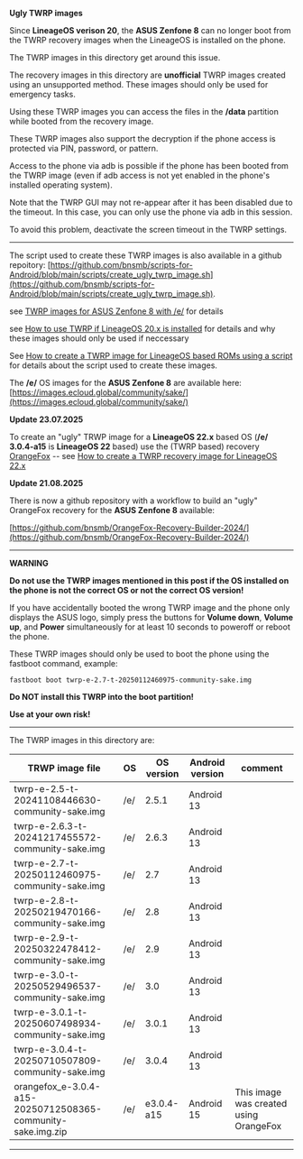 **Ugly TWRP images**


Since **LineageOS verison 20**, the **ASUS Zenfone 8** can no longer boot from the TWRP recovery images when the LineageOS is installed on the phone.

The TWRP images in this directory get around this issue.

The recovery images in this directory are **unofficial** TWRP images created using an unsupported method. These images should only be used for emergency tasks.

Using these TWRP images you can access the files in the **/data** partition while booted from the recovery image.

These TWRP images also support the decryption if the phone access is protected via PIN, password, or pattern.

Access to the phone via adb is possible if the phone has been booted from the TWRP image (even if adb access is not yet enabled in the phone's installed operating system).

Note that the TWRP GUI may not re-appear after it has been disabled due to the timeout. In this case, you can only use the phone via adb in this session.

To avoid this problem, deactivate the screen timeout in the TWRP settings.

---

The script used to create these TWRP images is also available in a github repoitory:  [https://github.com/bnsmb/scripts-for-Android/blob/main/scripts/create_ugly_twrp_image.sh](https://github.com/bnsmb/scripts-for-Android/blob/main/scripts/create_ugly_twrp_image.sh).

see [TWRP images for ASUS Zenfone 8 with /e/](http://bnsmb.de/My_HowTos_for_Android.html#TWRP_images_for_ASUS_Zenfone_8_with_e) for details

see [How to use TWRP if LineageOS 20.x is installed](http://bnsmb.de/My_HowTos_for_Android.html#How_to_use_TWRP_if_LineageOS_20.x_is_installed) for details and why these images should only be used if neccessary

See [How to create a TWRP image for LineageOS based ROMs using a script](http://bnsmb.de/My_HowTos_for_Android.html#How_to_create_a_TWRP_image_for_LineageOS_based_ROMs_using_a_script) for details about the script used to create these images.

The **/e/** OS images for the **ASUS Zenfone 8** are available here: [https://images.ecloud.global/community/sake/](https://images.ecloud.global/community/sake/)

**Update 23.07.2025**

To create an "ugly" TRWP image for a **LineageOS 22.x** based OS (**/e/ 3.0.4-a15** is **LineageOS 22** based) use the (TWRP based) recovery [OrangeFox](https://wiki.orangefox.tech/en/home) -- see  [How to create a TWRP recovery image for LineageOS 22.x](http://bnsmb.de/My_HowTos_for_Android.html#How_to_create_a_TWRP_recovery_image_for_LineageOS_22.x) 

**Update 21.08.2025**

There is now a github repository with a workflow to build an "ugly" OrangeFox recovery for the **ASUS Zenfone 8** available:

[https://github.com/bnsmb/OrangeFox-Recovery-Builder-2024/](https://github.com/bnsmb/OrangeFox-Recovery-Builder-2024/)


---

**WARNING** 

**Do not use the TWRP images mentioned in this post if the OS installed on the phone is not the correct OS or not the correct OS version!**

If you have accidentally booted the wrong TWRP image and the phone only displays the ASUS logo, simply press the buttons for **Volume down**, **Volume up**, and **Power** simultaneously for at least 10 seconds to poweroff or reboot the phone.

These TWRP images should only be used to boot the phone using the fastboot command, example:

```
fastboot boot twrp-e-2.7-t-20250112460975-community-sake.img
```

**Do NOT install this TWRP into the boot partition!**

**Use at your own risk!**

---

The TWRP images in this directory are:

| TRWP image file | OS | OS version | Android version | comment |
| ---| ---| ---| ---| ---|
| twrp-e-2.5-t-20241108446630-community-sake.img | /e/ |	2.5.1	| Android 13 | | 
| twrp-e-2.6.3-t-20241217455572-community-sake.img	| /e/ | 2.6.3	| Android 13 | | 
| twrp-e-2.7-t-20250112460975-community-sake.img	| /e/ | 2.7	| Android 13 | | 
| twrp-e-2.8-t-20250219470166-community-sake.img | /e/ | 2.8 | Android 13 | |
| twrp-e-2.9-t-20250322478412-community-sake.img | /e/ | 2.9 | Android 13 | | 
| twrp-e-3.0-t-20250529496537-community-sake.img | /e/ | 3.0 | Android 13 | | 
| twrp-e-3.0.1-t-20250607498934-community-sake.img | /e/ | 3.0.1 | Android 13 |
| twrp-e-3.0.4-t-20250710507809-community-sake.img | /e/ | 3.0.4 | Android 13 |
| orangefox_e-3.0.4-a15-20250712508365-community-sake.img.zip | /e/ | e3.0.4-a15 | Android 15 | This image was created using OrangeFox


---
